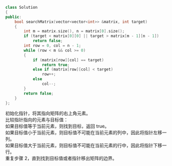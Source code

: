```cpp
class Solution
{
public:
    bool searchMatrix(vector<vector<int>> &matrix, int target)
    {
        int m = matrix.size(), n = matrix[0].size();
        if (target < matrix[0][0] || target > matrix[m - 1][n - 1])
            return false;
        int row = 0, col = n - 1;
        while (row < m && col >= 0)
        {
            if (matrix[row][col] == target)
                return true;
            else if (matrix[row][col] < target)
                row++;
            else
                col--;
        }
        return false;
    }
};
```
初始化指针，将其指向矩阵的右上角元素。  
比较指针指向的元素与目标值：  
如果目标值等于当前元素，则找到目标，返回 true。  
如果目标值小于当前元素，则目标值不可能在当前元素的列中，因此将指针左移一列。  
如果目标值大于当前元素，则目标值不可能在当前元素的行中，因此将指针下移一行。  
重复步骤 2，直到找到目标值或者指针移出矩阵的边界。